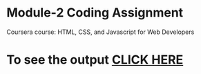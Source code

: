 

# Module-2 Coding Assignment

Coursera course: HTML, CSS, and Javascript for Web Developers

# To see the output [CLICK HERE](https://github.com/sherazkhanbaloch/Coursera-HTML-CSS-and-JavaScript-for-Web-Developers/tree/Module-2/index.html)

